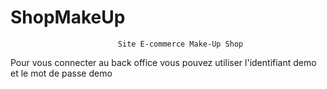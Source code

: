 # ShopMakeUp

                            Site E-commerce Make-Up Shop
Pour vous connecter au back office vous pouvez utiliser l'identifiant demo et le mot de passe demo
